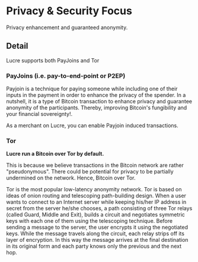# Privacy & Security Focus

Privacy enhancement and guaranteed anonymity.

## Detail

Lucre supports both PayJoins and Tor

### PayJoins (i.e. pay-to-end-point or P2EP)

Payjoin is a technique for paying someone while including one of their inputs in the payment in order to enhance the privacy of the spender. In a nutshell, it is a type of Bitcoin transaction to enhance privacy and guarantee anonymity of the participants. Thereby, improving Bitcoin's fungibility and your financial sovereignty!.

As a merchant on Lucre, you can enable Payjoin induced transactions.

### Tor

**Lucre run a Bitcoin over Tor by default.** 

This is because we believe 
transactions in the Bitcoin network are rather "pseudonymous".
There could be potential for privacy to be partially undermined on the network. Hence, Bitcoin over Tor.

Tor is the most popular low-latency anonymity network. Tor is based on ideas
of onion routing and telescoping path-building design. When a
user wants to connect to an Internet server while keeping his/her IP
address in secret from the server he/she chooses, a path consisting
of three Tor relays (called Guard, Middle and Exit), builds a
circuit and negotiates symmetric keys with each one of them
using the telescoping technique. Before sending a message to
the server, the user encrypts it using the negotiated keys. While
the message travels along the circuit, each relay strips off its
layer of encryption. In this way the message arrives at the final
destination in its original form and each party knows only the
previous and the next hop.


